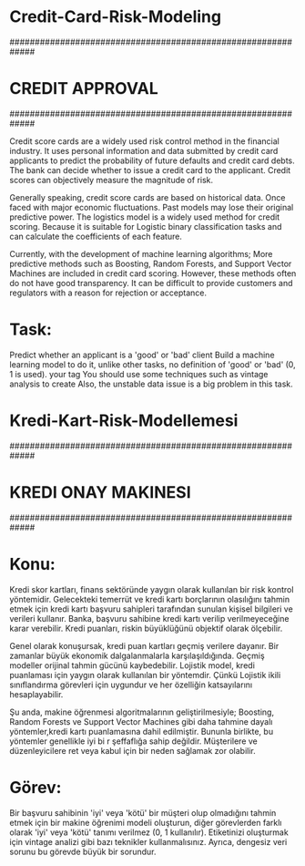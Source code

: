 # Credit-Card-Risk-Modeling
#############################################################
#                CREDIT APPROVAL 
#############################################################

Credit score cards are a widely used risk control method in the financial industry. It uses personal information and data submitted by credit card applicants to predict the probability of future defaults and credit card debts. The bank can decide whether to issue a credit card to the applicant. Credit scores can objectively measure the magnitude of risk.

Generally speaking, credit score cards are based on historical data. Once faced with major economic fluctuations. Past models may lose their original predictive power. The logistics model is a widely used method for credit scoring. Because it is suitable for Logistic binary classification tasks and can calculate the coefficients of each feature.

Currently, with the development of machine learning algorithms; More predictive methods such as Boosting, Random Forests, and Support Vector Machines are included in credit card scoring. However, these methods often do not have good transparency. It can be difficult to provide customers and regulators with a reason for rejection or acceptance.

# Task:
Predict whether an applicant is a 'good' or 'bad' client
Build a machine learning model to do it, unlike other tasks, no definition of 'good' or 'bad' (0, 1 is used). your tag
You should use some techniques such as vintage analysis to create
Also, the unstable data issue is a big problem in this task.

# Kredi-Kart-Risk-Modellemesi
#############################################################
#                 KREDI ONAY MAKINESI
#############################################################

# Konu:
Kredi skor kartları, finans sektöründe yaygın olarak kullanılan bir risk kontrol yöntemidir. Gelecekteki temerrüt ve kredi kartı borçlarının olasılığını tahmin etmek için kredi kartı başvuru sahipleri tarafından sunulan kişisel bilgileri ve verileri kullanır. Banka, başvuru sahibine kredi kartı verilip verilmeyeceğine karar verebilir. Kredi puanları, riskin büyüklüğünü objektif olarak ölçebilir.

Genel olarak konuşursak, kredi puan kartları geçmiş verilere dayanır. Bir zamanlar büyük ekonomik dalgalanmalarla karşılaşıldığında. Geçmiş modeller orijinal tahmin gücünü kaybedebilir. Lojistik model, kredi puanlaması için yaygın olarak kullanılan bir yöntemdir. Çünkü Lojistik ikili sınıflandırma görevleri için uygundur ve her özelliğin katsayılarını hesaplayabilir.

Şu anda, makine öğrenmesi algoritmalarının geliştirilmesiyle; Boosting, Random Forests ve Support Vector Machines gibi daha tahmine dayalı yöntemler,kredi kartı puanlamasına dahil edilmiştir. Bununla birlikte, bu yöntemler genellikle iyi bi r şeffaflığa sahip değildir. Müşterilere ve düzenleyicilere ret veya kabul için bir neden sağlamak zor olabilir.

# Görev:
Bir başvuru sahibinin 'iyi' veya 'kötü' bir müşteri olup olmadığını tahmin
etmek için bir makine öğrenimi modeli oluşturun, diğer görevlerden farklı olarak 'iyi' veya 'kötü' tanımı verilmez (0, 1 kullanılır). Etiketinizi
oluşturmak için vintage analizi gibi bazı teknikler kullanmalısınız.
Ayrıca, dengesiz veri sorunu bu görevde büyük bir sorundur.
